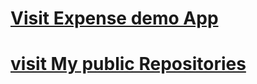 # <a href="https://ephrinaw.github.io/expense-demo/">Visit Expense demo App</a>
 
# <a href="https://github.com/ephrinaw?tab=repositories&q=&type=public&language=&sort="> visit My public Repositories</a>

